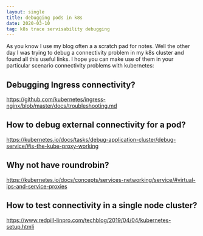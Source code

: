 ```yaml
---
layout: single
title: debugging pods in k8s
date: 2020-03-10
tag: k8s trace servisability debugging
---
```

As you know I use my blog often a a scratch pad for notes. Well the other day I was trying to debug a connectivity problem in my k8s cluster and found all this useful links. I hope you can make use of them in your particular scenario connectivity problems with kubernetes:

## Debugging Ingress connectivity?
https://github.com/kubernetes/ingress-nginx/blob/master/docs/troubleshooting.md

## How to debug external connectivity for a pod?
https://kubernetes.io/docs/tasks/debug-application-cluster/debug-service/#is-the-kube-proxy-working

## Why not have roundrobin?
https://kubernetes.io/docs/concepts/services-networking/service/#virtual-ips-and-service-proxies

## How to test connectivity in a single node cluster?
https://www.redpill-linpro.com/techblog/2019/04/04/kubernetes-setup.htmli
